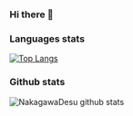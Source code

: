 ### Hi there 👋


### Languages stats
[![Top Langs](https://github-readme-stats.vercel.app/api/top-langs/?username=Nakagawadesu&theme=midnight-purple)](https://github.com/anuraghazra/github-readme-stats)
### Github stats
![NakagawaDesu github stats](https://github-readme-stats.vercel.app/api?username=Nakagawadesu&theme=midnight-purple&show_icons=true)
